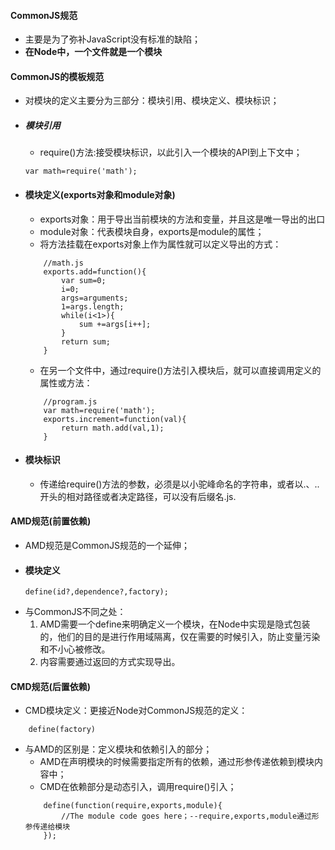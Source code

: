 #### CommonJS规范
- 主要是为了弥补JavaScript没有标准的缺陷；
- **在Node中，一个文件就是一个模块**

#### CommonJS的模板规范
- 对模块的定义主要分为三部分：模块引用、模块定义、模块标识；
- ##### 模块引用
    - require()方法:接受模块标识，以此引入一个模块的API到上下文中；
    ```
    var math=require('math');
    ```
- #### 模块定义(exports对象和module对象)
    - exports对象：用于导出当前模块的方法和变量，并且这是唯一导出的出口
    - module对象：代表模块自身，exports是module的属性；
    - 将方法挂载在exports对象上作为属性就可以定义导出的方式：
    ```
        //math.js
        exports.add=function(){
            var sum=0;
            i=0;
            args=arguments;
            1=args.length;
            while(i<1>){
                sum +=args[i++];
            }
            return sum;
        }
    ```
    - 在另一个文件中，通过require()方法引入模块后，就可以直接调用定义的属性或方法：
    ```
        //program.js
        var math=require('math');
        exports.increment=function(val){
            return math.add(val,1);
        }
    ```
- #### 模块标识
    - 传递给require()方法的参数，必须是以小驼峰命名的字符串，或者以.、..开头的相对路径或者决定路径，可以没有后缀名.js.

#### AMD规范(前置依赖)
- AMD规范是CommonJS规范的一个延伸；
- #### 模块定义
    ```
    define(id?,dependence?,factory);
    ```
- 与CommonJS不同之处：
    1. AMD需要一个define来明确定义一个模块，在Node中实现是隐式包装的，他们的目的是进行作用域隔离，仅在需要的时候引入，防止变量污染和不小心被修改。
    2. 内容需要通过返回的方式实现导出。

#### CMD规范(后置依赖)
- CMD模块定义：更接近Node对CommonJS规范的定义：
```
    define(factory)
```
- 与AMD的区别是：定义模块和依赖引入的部分；
    - AMD在声明模块的时候需要指定所有的依赖，通过形参传递依赖到模块内容中；
    - CMD在依赖部分是动态引入，调用require()引入；
    ```
        define(function(require,exports,module){
            //The module code goes here；--require,exports,module通过形参传递给模块
        });
    ```